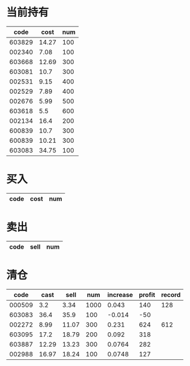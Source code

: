 # 当前持有

|code | cost| num|
|---|---|---|
|603829|14.27|100|
|002340|7.08|100|
|603668|12.69|300|
|603081|10.7|300|
|002531|9.15|400|
|002529|7.89|400|
|002676|5.99|500|
|603618|5.5|600|
|002134|16.4|200|
|600839|10.7|300|
|600839|10.21|300|
|603083|34.75|100|



# 买入
|code|cost|num|
|---|---|---|




# 卖出
|code|sell|num|
|---|---|---|




# 清仓
|code|cast|sell|num|increase|profit|record|
|---|---|---|---|---|---|---|
|000509|3.2|3.34|1000|0.043|140|128|
|603083|36.4|35.9|100|-0.014|-50||
|002272|8.99|11.07|300|0.231|624|612|
|603095|17.2|18.79|200|0.092|318||
|603887|12.29|13.23|300|0.0764|282||
|002988 |16.97| 18.24| 100|0.0748|127||
